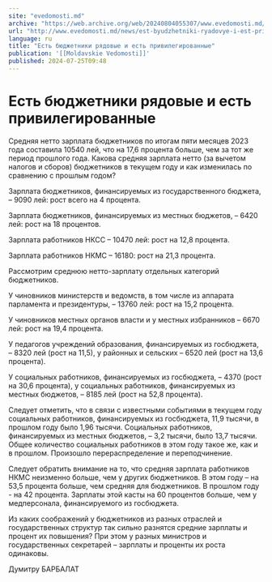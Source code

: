 ```yaml
---
site: "evedomosti.md"
archive: "https://web.archive.org/web/20240804055307/www.evedomosti.md/news/est-byudzhetniki-ryadovye-i-est-privilegirovannye"
url: "http://www.evedomosti.md/news/est-byudzhetniki-ryadovye-i-est-privilegirovannye"
language: ru
title: "Есть бюджетники рядовые и есть привилегированные"
publication: '[[Moldavskie Vedomosti]]'
published: 2024-07-25T09:48
---
```


# Есть бюджетники рядовые и есть привилегированные

Средняя нетто зарплата бюджетников по итогам пяти месяцев 2023 года составила 10540 лей, что на 17,6 процента больше, чем за тот же период прошлого года. Какова средняя зарплата нетто (за вычетом налогов и сборов) бюджетников в текущем году и как изменилась по сравнению с прошлым годом?

Зарплата бюджетников, финансируемых из государственного бюджета, – 9090 лей: рост всего на 4 процента.

Зарплата бюджетников, финансируемых из местных бюджетов, – 6420 лей: рост на 18 процентов.

Зарплата работников НКСС – 10470 лей: рост на 12,8 процента.

Зарплата работников НКМС – 16180: рост на 21,3 процента.

Рассмотрим среднюю нетто-зарплату отдельных категорий бюджетников.

У чиновников министерств и ведомств, в том числе из аппарата парламента и президентуры, – 13760 лей: рост на 15,2 процента.

У чиновников местных органов власти и у местных избранников – 6670 лей: рост на 19,4 процента.

У педагогов учреждений образования, финансируемых из госбюджета, – 8320 лей (рост на 11,5), у районных и сельских – 6520 лей (рост на 13,6 процента).

У социальных работников, финансируемых из госбюджета, – 4370 (рост на 30,6 процента), у социальных работников, финансируемых из местных бюджетов, – 8185 лей (рост на 52,8 процента).

Следует отметить, что в связи с известными событиями в текущем году социальных работников, финансируемых из госбюджета, 11,9 тысячи, в прошлом году было 1,96 тысячи. Социальных работников, финансируемых из местных бюджетов, – 3,2 тысячи, было 13,7 тысячи. Общее количество социальных работников в этом году такое же, как и в прошлом. Произошло перераспределение и переподчинение.

Следует обратить внимание на то, что средняя зарплата работников НКМС неизменно больше, чем у других бюджетников. В этом году – на 53,5 процента больше, чем средняя для бюджетников. В прошлом году - на 42 процента. Зарплаты этой касты на 60 процентов больше, чем у медперсонала, финансируемого из госбюджета.

Из каких соображений у бюджетников из разных отраслей и государственных структур так сильно разнятся средние зарплаты и процент их повышения? При этом у разных министров и государственных секретарей – зарплаты и проценты их роста одинаковы.

Думитру БАРБАЛАТ